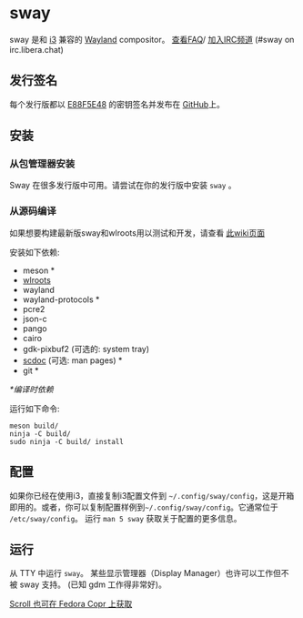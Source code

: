 # sway

sway 是和 [i3](https://i3wm.org/) 兼容的 [Wayland](http://wayland.freedesktop.org/) compositor。
 [查看FAQ](https://github.com/swaywm/sway/wiki)/ [加入IRC频道](https://web.libera.chat/gamja/?channels=#sway) (#sway on irc.libera.chat)

## 发行签名

每个发行版都以 [E88F5E48](https://keys.openpgp.org/search?q=34FF9526CFEF0E97A340E2E40FDE7BE0E88F5E48) 的密钥签名并发布在 [GitHub](https://github.com/swaywm/sway/releases)上。

## 安装

### 从包管理器安装

Sway 在很多发行版中可用。请尝试在你的发行版中安装 `sway` 。

### 从源码编译

如果想要构建最新版sway和wlroots用以测试和开发，请查看 [此wiki页面](https://github.com/swaywm/sway/wiki/Development-Setup)

安装如下依赖:

* meson \*
* [wlroots](https://gitlab.freedesktop.org/wlroots/wlroots)
* wayland
* wayland-protocols \*
* pcre2
* json-c
* pango
* cairo
* gdk-pixbuf2 (可选的: system tray)
* [scdoc](https://git.sr.ht/~sircmpwn/scdoc) (可选: man pages) \*
* git \*

_\*编译时依赖_

运行如下命令:

    meson build/
    ninja -C build/
    sudo ninja -C build/ install

## 配置

如果你已经在使用i3，直接复制i3配置文件到 `~/.config/sway/config`，这是开箱即用的。或者，你可以复制配置样例到`~/.config/sway/config`。它通常位于 `/etc/sway/config`。
运行 `man 5 sway` 获取关于配置的更多信息。

## 运行

从 TTY 中运行 `sway`。 某些显示管理器（Display Manager）也许可以工作但不被 sway 支持。
(已知 gdm 工作得非常好)。













































[Scroll 也可在 Fedora Copr 上获取](https://copr.fedorainfracloud.org/coprs/mecattaf/duoRPM/)
